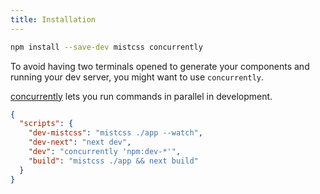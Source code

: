 ```yaml
---
title: Installation
---
```


```sh
npm install --save-dev mistcss concurrently
```

To avoid having two terminals opened to generate your components and running your dev server, you might want to use `concurrently`.

[concurrently](https://github.com/open-cli-tools/concurrently) lets you run commands in parallel in development.

```json title="package.json" copy
{
  "scripts": {
    "dev-mistcss": "mistcss ./app --watch",
    "dev-next": "next dev",
    "dev": "concurrently 'npm:dev-*'",
    "build": "mistcss ./app && next build"
  }
}
```
